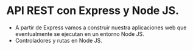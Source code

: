 # API REST con Express y Node JS.

- A partir de Express vamos a construir nuestra aplicaciones web que eventualmente se ejecutan en un entorno Node JS.
- Controladores y rutas en Node JS.
